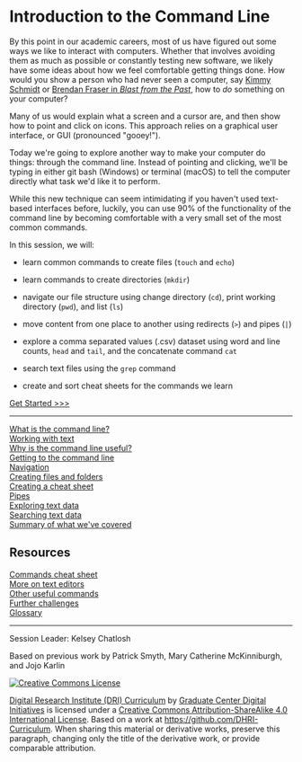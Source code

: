 # Introduction to the Command Line

By this point in our academic careers, most of us have figured out some ways we like to interact with computers. Whether that involves avoiding them as much as possible or constantly testing new software, we likely have some ideas about how we feel comfortable getting things done. How would you show a person who had never seen a computer, say [Kimmy Schmidt](https://youtu.be/LIdFa1qLgNQ) or [Brendan Fraser in *Blast from the Past*](https://youtu.be/Xq29uTtKW4M), how to *do* something on your computer?

Many of us would explain what a screen and a cursor are, and then show how to point and click on icons. This approach relies on a graphical user interface, or GUI (pronounced "gooey!").

Today we're going to explore another way to make your computer do things: through the command line. Instead of pointing and clicking, we'll be typing in either git bash (Windows) or terminal (macOS) to tell the computer directly what task we'd like it to perform.

While this new technique can seem intimidating if you haven't used text-based interfaces before, luckily, you can use 90% of the functionality of the command line by becoming comfortable with a very small set of the most common commands.

In this session, we will:

- learn common commands to create files (`touch` and `echo`)

- learn commands to create directories (`mkdir`)

- navigate our file structure using change directory (`cd`), print working directory (`pwd`), and list (`ls`)

- move content from one place to another using redirects (`>`) and pipes (`|`)

- explore a comma separated values (.csv) dataset using word and line counts, `head` and `tail`, and the concatenate command `cat`

- search text files using the `grep` command

- create and sort cheat sheets for the commands we learn

[Get Started >>>](sections/01-what-is-the-command-line.md)

-----

[What is the command line?](sections/01-what-is-the-command-line.md)  
[Working with text](sections/02-text-editors.md)  
[Why is the command line useful?](sections/03-why-is-the-command-line-useful.md)  
[Getting to the command line](sections/04-getting-to-the-command-line.md)  
[Navigation](sections/05-navigation.md)  
[Creating files and folders](sections/06-creating-files-and-folders.md)  
[Creating a cheat sheet](sections/07-creating_a_cheat_sheet.md)  
[Pipes](sections/08-pipes.md)  
[Exploring text data](sections/09-data.md)  
[Searching text data](sections/10-grep.md)  
[Summary of what we've covered](sections/11-summary.md)

## Resources

[Commands cheat sheet](sections/12-commands.md)  
[More on text editors](sections/13-text-editors-ides.md)  
[Other useful commands](sections/14-other-commands.md)  
[Further challenges](sections/15-challenges.md)  
[Glossary](https://github.com/DHRI-Curriculum/glossary/blob/master/sections/command-line.md)

-----

Session Leader: Kelsey Chatlosh

Based on previous work by Patrick Smyth, Mary Catherine McKinniburgh, and Jojo Karlin

[![Creative Commons License](https://i.creativecommons.org/l/by-sa/4.0/88x31.png)](http://creativecommons.org/licenses/by-sa/4.0/)

[Digital Research Institute (DRI) Curriculum](http://purl.org/dc/terms/) by [Graduate Center Digital Initiatives](https://gcdi.commons.gc.cuny.edu/) is licensed under a [Creative Commons Attribution-ShareAlike 4.0 International License](http://creativecommons.org/licenses/by-sa/4.0/). Based on a work at <https://github.com/DHRI-Curriculum>. When sharing this material or derivative works, preserve this paragraph, changing only the title of the derivative work, or provide comparable attribution.
